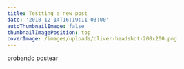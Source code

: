 ```yaml
---
title: Testting a new post
date: '2018-12-14T16:19:11-03:00'
autoThumbnailImage: false
thumbnailImagePosition: top
coverImage: /images/uploads/oliver-headshot-200x200.png
---
```

probando postear
